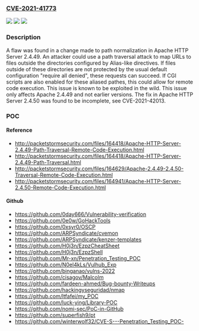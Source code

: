 ### [CVE-2021-41773](https://cve.mitre.org/cgi-bin/cvename.cgi?name=CVE-2021-41773)
![](https://img.shields.io/static/v1?label=Product&message=Apache%20HTTP%20Server&color=blue)
![](https://img.shields.io/static/v1?label=Version&message=Apache%20HTTP%20Server%202.4%3D%202.4.49%20&color=brighgreen)
![](https://img.shields.io/static/v1?label=Vulnerability&message=CWE-22%20Improper%20Limitation%20of%20a%20Pathname%20to%20a%20Restricted%20Directory%20('Path%20Traversal')&color=brighgreen)

### Description

A flaw was found in a change made to path normalization in Apache HTTP Server 2.4.49. An attacker could use a path traversal attack to map URLs to files outside the directories configured by Alias-like directives. If files outside of these directories are not protected by the usual default configuration "require all denied", these requests can succeed. If CGI scripts are also enabled for these aliased pathes, this could allow for remote code execution. This issue is known to be exploited in the wild. This issue only affects Apache 2.4.49 and not earlier versions. The fix in Apache HTTP Server 2.4.50 was found to be incomplete, see CVE-2021-42013.

### POC

#### Reference
- http://packetstormsecurity.com/files/164418/Apache-HTTP-Server-2.4.49-Path-Traversal-Remote-Code-Execution.html
- http://packetstormsecurity.com/files/164418/Apache-HTTP-Server-2.4.49-Path-Traversal.html
- http://packetstormsecurity.com/files/164629/Apache-2.4.49-2.4.50-Traversal-Remote-Code-Execution.html
- http://packetstormsecurity.com/files/164941/Apache-HTTP-Server-2.4.50-Remote-Code-Execution.html

#### Github
- https://github.com/0day666/Vulnerability-verification
- https://github.com/0e0w/GoHackTools
- https://github.com/0xsyr0/OSCP
- https://github.com/ARPSyndicate/cvemon
- https://github.com/ARPSyndicate/kenzer-templates
- https://github.com/H0j3n/EzpzCheatSheet
- https://github.com/H0j3n/EzpzShell
- https://github.com/Mr-xn/Penetration_Testing_POC
- https://github.com/N0el4kLs/Vulhub_Exp
- https://github.com/binganao/vulns-2022
- https://github.com/cisagov/Malcolm
- https://github.com/fardeen-ahmed/Bug-bounty-Writeups
- https://github.com/hackingyseguridad/nmap
- https://github.com/ltfafei/my_POC
- https://github.com/luck-ying/Library-POC
- https://github.com/nomi-sec/PoC-in-GitHub
- https://github.com/superfish9/pt
- https://github.com/winterwolf32/CVE-S---Penetration_Testing_POC-

